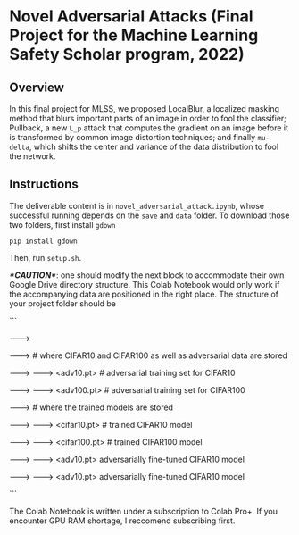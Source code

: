 # Novel Adversarial Attacks (Final Project for the Machine Learning Safety Scholar program, 2022)

## Overview

In this final project for MLSS, we proposed LocalBlur, a localized masking method that blurs important parts of an image in order to fool the classifier; Pullback, a new `L_p` attack that computes the gradient on an image before it is transformed by common image distortion techniques; and finally `mu-delta`, which shifts the center and variance of the data distribution to fool the network.

## Instructions

The deliverable content is in `novel_adversarial_attack.ipynb`, whose successful running depends on the `save` and `data` folder.
To download those two folders, first install `gdown`

```
pip install gdown
```
Then, run `setup.sh`.

***\*CAUTION\****: one should modify the next block to accommodate their own Google Drive directory structure. This Colab Notebook would only work if the accompanying data are positioned in the right place. The structure of your project folder should be

\```

<project folder>

---> <this notebook>

---> <data> # where CIFAR10 and CIFAR100 as well as adversarial data are stored

---> ---> <adv10.pt> # adversarial training set for CIFAR10

---> ---> <adv100.pt> # adversarial training set for CIFAR100

---> <save> # where the trained models are stored

---> ---> <cifar10.pt> # trained CIFAR10 model

---> ---> <cifar100.pt> # trained CIFAR100 model

---> ---> <adv10.pt> adversarially fine-tuned CIFAR10 model

---> ---> <adv10.pt> adversarially fine-tuned CIFAR10 model

\```



The Colab Notebook is written under a subscription to Colab Pro+. If you encounter GPU RAM shortage, I reccomend subscribing first.